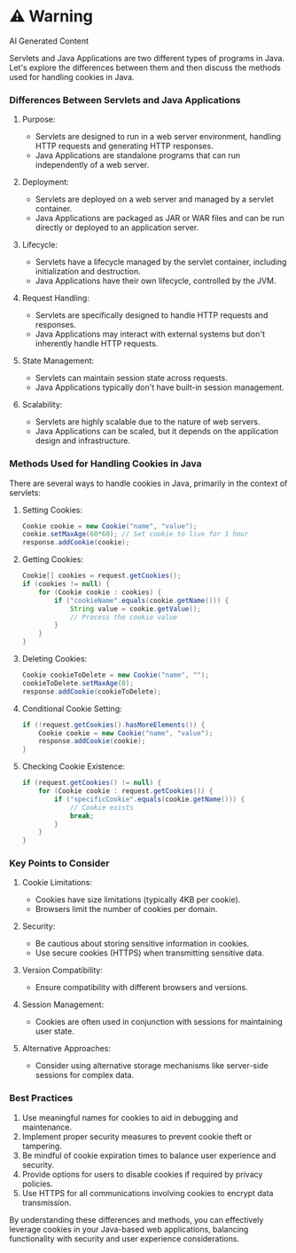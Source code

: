<div class="warning"><h1>⚠️ Warning</h1><span>AI Generated Content</span></div>


Servlets and Java Applications are two different types of programs in Java. Let's explore the differences between them and then discuss the methods used for handling cookies in Java.

### Differences Between Servlets and Java Applications

1. Purpose:
   - Servlets are designed to run in a web server environment, handling HTTP requests and generating HTTP responses.
   - Java Applications are standalone programs that can run independently of a web server.

2. Deployment:
   - Servlets are deployed on a web server and managed by a servlet container.
   - Java Applications are packaged as JAR or WAR files and can be run directly or deployed to an application server.

3. Lifecycle:
   - Servlets have a lifecycle managed by the servlet container, including initialization and destruction.
   - Java Applications have their own lifecycle, controlled by the JVM.

4. Request Handling:
   - Servlets are specifically designed to handle HTTP requests and responses.
   - Java Applications may interact with external systems but don't inherently handle HTTP requests.

5. State Management:
   - Servlets can maintain session state across requests.
   - Java Applications typically don't have built-in session management.

6. Scalability:
   - Servlets are highly scalable due to the nature of web servers.
   - Java Applications can be scaled, but it depends on the application design and infrastructure.

### Methods Used for Handling Cookies in Java

There are several ways to handle cookies in Java, primarily in the context of servlets:

1. Setting Cookies:
   ```java
   Cookie cookie = new Cookie("name", "value");
   cookie.setMaxAge(60*60); // Set cookie to live for 1 hour
   response.addCookie(cookie);
   ```

2. Getting Cookies:
   ```java
   Cookie[] cookies = request.getCookies();
   if (cookies != null) {
       for (Cookie cookie : cookies) {
           if ("cookieName".equals(cookie.getName())) {
               String value = cookie.getValue();
               // Process the cookie value
           }
       }
   }
   ```

3. Deleting Cookies:
   ```java
   Cookie cookieToDelete = new Cookie("name", "");
   cookieToDelete.setMaxAge(0);
   response.addCookie(cookieToDelete);
   ```

4. Conditional Cookie Setting:
   ```java
   if (!request.getCookies().hasMoreElements()) {
       Cookie cookie = new Cookie("name", "value");
       response.addCookie(cookie);
   }
   ```

5. Checking Cookie Existence:
   ```java
   if (request.getCookies() != null) {
       for (Cookie cookie : request.getCookies()) {
           if ("specificCookie".equals(cookie.getName())) {
               // Cookie exists
               break;
           }
       }
   }
   ```

### Key Points to Consider

1. Cookie Limitations:
   - Cookies have size limitations (typically 4KB per cookie).
   - Browsers limit the number of cookies per domain.

2. Security:
   - Be cautious about storing sensitive information in cookies.
   - Use secure cookies (HTTPS) when transmitting sensitive data.

3. Version Compatibility:
   - Ensure compatibility with different browsers and versions.

4. Session Management:
   - Cookies are often used in conjunction with sessions for maintaining user state.

5. Alternative Approaches:
   - Consider using alternative storage mechanisms like server-side sessions for complex data.

### Best Practices

1. Use meaningful names for cookies to aid in debugging and maintenance.
2. Implement proper security measures to prevent cookie theft or tampering.
3. Be mindful of cookie expiration times to balance user experience and security.
4. Provide options for users to disable cookies if required by privacy policies.
5. Use HTTPS for all communications involving cookies to encrypt data transmission.

By understanding these differences and methods, you can effectively leverage cookies in your Java-based web applications, balancing functionality with security and user experience considerations.